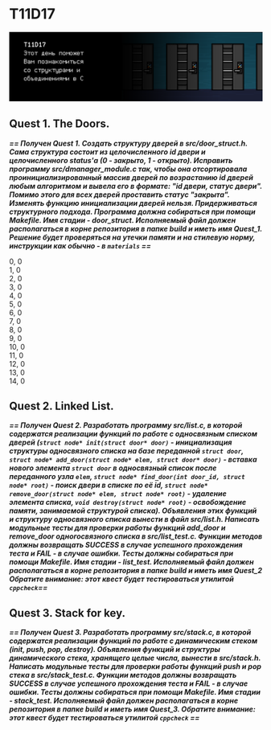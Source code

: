 # T11D17

![This day will help you get acquainted with structures and unions in C.](images/day11_door.png)

## Quest 1. The Doors. 

***== Получен Quest 1. Создать структуру дверей в src/door_struct.h. Сама структура состоит из целочисленного 
id двери и целочисленного status'а (0 - закрыто, 1 - открыто). Исправить программу src/dmanager_module.c так, 
чтобы она отсортировала проинициализированный массив дверей по возрастанию id дверей любым алгоритмом и вывела его в 
формате: "id двери, статус двери". Помимо этого для всех дверей проставить статус "закрыта". Изменять 
функцию инициализации дверей нельзя. Придерживаться структурного подхода. Программа должна собираться при 
помощи Makefile. Имя стадии - door_struct. Исполняемый файл должен располагаться в корне репозитория в папке 
build и иметь имя Quest_1. Решение будет проверяться на утечки памяти и на стилевую норму, инструкции 
как обычно - в `materials` ==***

0, 0<br/>
1, 0<br/>
2, 0<br/>
3, 0<br/>
4, 0<br/>
5, 0<br/>
6, 0<br/>
7, 0<br/>
8, 0<br/>
9, 0<br/>
10, 0<br/>
11, 0<br/>
12, 0<br/>
13, 0<br/>
14, 0<br/>

## Quest 2. Linked List.

***== Получен Quest 2. Разработать программу src/list.c, в которой содержатся реализации функций по работе 
с односвязным списком дверей (`struct node* init(struct door* door)` - инициализация структуры односвязного списка на базе переданной `struct door`, `struct node* add_door(struct node* elem, struct door* door)` - вставка нового элемента `struct door` в односвязный список после переданного узла `elem`, `struct node* find_door(int door_id, struct node* root)` - поиск двери в списке по её id, `struct node* remove_door(struct node* elem, struct node* root)` - удаление элемента списка, `void destroy(struct node* root)` - освобождение памяти, занимаемой структурой списка). Объявления этих функций и структуру односвязного списка вынести в файл src/list.h. Написать модульные тесты для проверки работы функций add_door 
и remove_door одногосвязного списка в src/list_test.c. Функции методов должны возвращать SUCCESS в случае успешного прохождения 
теста и FAIL - в случае ошибки. Тесты должны собираться при помощи Makefile. Имя стадии - list_test. 
Исполняемый файл должен располагаться в корне репозитория в папке build и иметь имя Quest_2 
Обратите внимание: этот квест будет тестироваться утилитой `cppcheck`==***

## Quest 3. Stack for key. 

***== Получен Quest 3. Разработать программу src/stack.c, в которой содержатся реализации функций по работе 
с динамическим стеком (init, push, pop, destroy). Объявления функций и структуры динамического стека, 
хранящего целые числа, вынести в src/stack.h. Написать модульные тесты для проверки работы функций push 
и pop стека в src/stack_test.c. Функции методов должны возвращать SUCCESS в случае успешного прохождения 
теста и FAIL - в случае ошибки. Тесты должны собираться при помощи Makefile. Имя стадии - stack_test. 
Исполняемый файл должен располагаться в корне репозитория в папке build и иметь имя Quest_3. 
Обратите внимание: этот квест будет тестироваться утилитой `cppcheck` ==***
